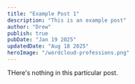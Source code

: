```yaml
---
title: "Example Post 1"
description: "This is an example post"
author: "Drew"
publish: true
pubDate: "Jan 19 2025"
updatedDate: "Aug 18 2025"
heroImage: "/wordcloud-professions.png"
---
```


THere's nothing in this particular post.